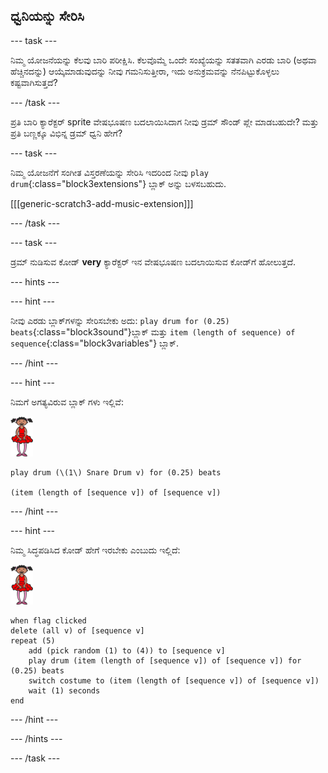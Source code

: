## ಧ್ವನಿಯನ್ನು ಸೇರಿಸಿ

--- task ---

ನಿಮ್ಮ ಯೋಜನೆಯನ್ನು ಕೆಲವು ಬಾರಿ ಪರೀಕ್ಷಿಸಿ. ಕೆಲವೊಮ್ಮೆ ಒಂದೇ ಸಂಖ್ಯೆಯನ್ನು ಸತತವಾಗಿ ಎರಡು ಬಾರಿ (ಅಥವಾ ಹೆಚ್ಚಿನದನ್ನು) ಆಯ್ಕೆಮಾಡುವುದನ್ನು ನೀವು ಗಮನಿಸುತ್ತೀರಾ, ಇದು ಅನುಕ್ರಮವನ್ನು ನೆನಪಿಟ್ಟುಕೊಳ್ಳಲು ಕಷ್ಟವಾಗಿಸುತ್ತದೆ?

--- /task ---

ಪ್ರತಿ ಬಾರಿ ಕ್ಯಾರೆಕ್ಟರ್ sprite ವೇಷಭೂಷಣ ಬದಲಾಯಿಸಿದಾಗ ನೀವು ಡ್ರಮ್ ಸೌಂಡ್ ಪ್ಲೇ ಮಾಡಬಹುದೇ? ಮತ್ತು ಪ್ರತಿ ಬಣ್ಣಕ್ಕೂ ವಿಭಿನ್ನ ಡ್ರಮ್ ಧ್ವನಿ ಹೇಗೆ?

--- task ---

ನಿಮ್ಮ ಯೋಜನೆಗೆ ಸಂಗೀತ ವಿಸ್ತರಣೆಯನ್ನು ಸೇರಿಸಿ ಇದರಿಂದ ನೀವು `play drum`{:class="block3extensions"} ಬ್ಲಾಕ್ ಅನ್ನು ಬಳಸಬಹುದು.

[[[generic-scratch3-add-music-extension]]]

--- /task ---

--- task ---

ಡ್ರಮ್ ನುಡಿಸುವ ಕೋಡ್ **very** ಕ್ಯಾರೆಕ್ಟರ್ ಇನ ವೇಷಭೂಷಣ ಬದಲಾಯಿಸುವ ಕೋಡ್‌ಗೆ ಹೋಲುತ್ತದೆ.

--- hints ---


--- hint ---

ನೀವು ಎರಡು ಬ್ಲಾಕ್‌ಗಳನ್ನು ಸೇರಿಸಬೇಕು ಅದು: `play drum for (0.25) beats`{:class="block3sound"}ಬ್ಲಾಕ್‌ ಮತ್ತು `item (length of sequence) of sequence`{:class="block3variables"} ಬ್ಲಾಕ್‌.

--- /hint ---

--- hint ---

ನಿಮಗೆ ಅಗತ್ಯವಿರುವ ಬ್ಲಾಕ್ ಗಳು ಇಲ್ಲಿವೆ:

![ನರ್ತಕಿಯಾಗಿ](images/ballerina.png)

```blocks3
play drum (\(1\) Snare Drum v) for (0.25) beats

(item (length of [sequence v]) of [sequence v])
```

--- /hint ---

--- hint ---

ನಿಮ್ಮ ಸಿದ್ಧಪಡಿಸಿದ ಕೋಡ್ ಹೇಗೆ ಇರಬೇಕು ಎಂಬುದು ಇಲ್ಲಿದೆ:

![ನರ್ತಕಿಯಾಗಿ](images/ballerina.png)

```blocks3
when flag clicked
delete (all v) of [sequence v]
repeat (5)
    add (pick random (1) to (4)) to [sequence v]
    play drum (item (length of [sequence v]) of [sequence v]) for (0.25) beats
    switch costume to (item (length of [sequence v]) of [sequence v])
    wait (1) seconds
end
```

--- /hint ---

--- /hints ---

--- /task ---